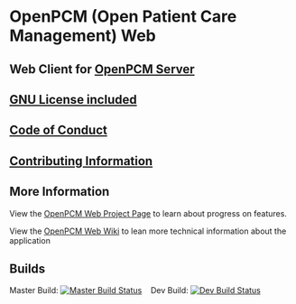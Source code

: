 # OpenPCM (Open Patient Care Management) Web

## Web Client for [OpenPCM Server]

## [GNU License included]

## [Code of Conduct]

## [Contributing Information]

## More Information

View the [OpenPCM Web Project Page] to learn about progress on features.

View the [OpenPCM Web Wiki] to lean more technical information about the application

## Builds
Master Build:
[![Master Build Status](http://openpcm.org:9091/buildStatus/icon?job=OpenPCM_Web_Master)](http://openpcm.org:9091/job/OpenPCM_Web_Master) &nbsp;&nbsp; Dev Build:
[![Dev Build Status](http://openpcm.org:9091/buildStatus/icon?job=OpenPCM_Web_Dev)](http://openpcm.org:9091/job/OpenPCM_Web_Dev)

[GNU License included]: https://github.com/OpenPCM/openpcm-web/blob/dev/LICENSE
[Code of Conduct]: https://github.com/OpenPCM/openpcm-web/blob/master/CODE_OF_CONDUCT.md
[Contributing Information]: https://github.com/OpenPCM/openpcm-web/blob/dev/CONTRIBUTING.md
[OpenPCM Server]: https://github.com/OpenPCM/openpcm-server
[OpenPCM Web Project Page]: https://github.com/OpenPCM/openpcm-web/projects
[OpenPCM Web Wiki]: https://github.com/OpenPCM/openpcm-web/wiki
